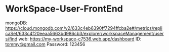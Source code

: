 # WorkSpace-User-FrontEnd
mongoDB: https://cloud.mongodb.com/v2/633c4eb6390ff7294ffcba2e#/metrics/replicaSet/633c4f20eeaa5663bd986cb3/explorer/workspaceManagement/users/find
web: https://my-workspace-c7536.web.app/dashboard
ID: tommy@gmail.com Password: 123456
